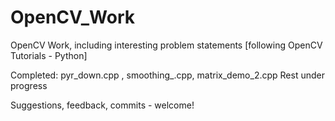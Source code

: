 # OpenCV_Work
OpenCV Work, including interesting problem statements [following OpenCV Tutorials - Python]


Completed: pyr_down.cpp , smoothing_.cpp, matrix_demo_2.cpp 
Rest under progress

Suggestions, feedback, commits - welcome! 


